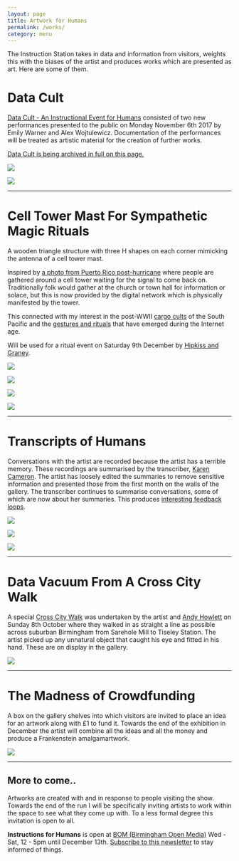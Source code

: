 ```yaml
---
layout: page
title: Artwork for Humans
permalink: /works/
category: menu
---
```


The Instruction Station takes in data and information from visitors, weights this with the biases of the artist and produces works which are presented as art. Here are some of them. 

# Data Cult

[Data Cult - An Instructional Event for Humans](http://instructionsforhumans.com/datacult/) consisted of two new performances presented to the public on Monday November 6th 2017 by Emily Warner and Alex Wojtulewicz. Documentation of the performances will be treated as artistic material for the creation of further works. 

[Data Cult is being archived in full on this page.](http://instructionsforhumans.com/datacult/)

![](http://instructionsforhumans.com/images/datacult-aleks.jpg)

![](http://instructionsforhumans.com/images/datacult-em.jpg)

*****

# Cell Tower Mast For Sympathetic Magic Rituals

A wooden triangle structure with three H shapes on each corner mimicking the antenna of a cell tower mast. 

Inspired by [a photo from Puerto Rico post-hurricane](https://www.theatlantic.com/photo/2017/09/disconnected-by-disasterphotos-from-a-battered-puerto-rico/540975/#img08) where people are gathered around a cell tower waiting for the signal to come back on. Traditionally folk would gather at the church or town hall for information or solace, but this is now provided by the digital network which is physically manifested by the tower. 

This connected with my interest in the post-WWII [cargo cults](https://en.wikipedia.org/wiki/Cargo_cult) of the South Pacific and the [gestures and rituals](http://curiousrituals.nearfuturelaboratory.com) that have emerged during the Internet age. 

Will be used for a ritual event on Saturday 9th December by [Hipkiss and Graney](https://www.hipkissandgraney.com). 

![](http://instructionsforhumans.com/images/celltower1.jpg)

![](http://instructionsforhumans.com/images/celltower2.jpg)

[![](http://instructionsforhumans.com/images/puerto-rico-celltower.jpg)](https://www.theatlantic.com/photo/2017/09/disconnected-by-disasterphotos-from-a-battered-puerto-rico/540975/#img08)

![](http://instructionsforhumans.com/images/celltower3.jpg)

*****

# Transcripts of Humans

Conversations with the artist are recorded because the artist has a terrible memory. These recordings are summarised by the transcriber, [Karen Cameron](https://twitter.com/KCanard). The artist has loosely edited the summaries to remove sensitive information and presented those from the first month on the walls of the gallery. The transcriber continues to summarise conversations, some of which are now about her summaries. This produces [interesting feedback loops](https://amwritingthings.tumblr.com/post/166671665230/systems-in-the-text). 


![](http://instructionsforhumans.com/images/transcripts1.jpg)

![](http://instructionsforhumans.com/images/transcripts2.jpg)

![](http://instructionsforhumans.com/images/transcripts3.jpg)

*****

# Data Vacuum From A Cross City Walk

A special [Cross City Walk](http://xcw.org.uk) was undertaken by the artist and [Andy Howlett](http://andyhowlett.co.uk) on Sunday 8th October where they walked in as straight a line as possible across suburban Birmingham from Sarehole Mill to Tiseley Station. The artist picked up any unnatural object that caught his eye and fitted in his hand. These are on display in the gallery. 

![](http://instructionsforhumans.com/images/xcwdatavacuum.jpg)

*****

# The Madness of Crowdfunding

A box on the gallery shelves into which visitors are invited to place an idea for an artwork along with £1 to fund it. Towards the end of the exhibition in December the artist will combine all the ideas and all the money and produce a Frankenstein amalgamartwork. 

![](http://instructionsforhumans.com/images/madnessbox.jpg)

*****

## More to come..

Artworks are created with and in response to people visiting the show. Towards the end of the run I will be specifically inviting artists to work within the space to see what they come up with. To a less formal degree this invitation is open to all. 

**Instructions for Humans** is open at [BOM (Birmingham Open Media)](http://www.bom.org.uk) Wed - Sat, 12 - 5pm until December 13th. [Subscribe to this newsletter](https://tinyletter.com/peteashton) to stay informed of things. 